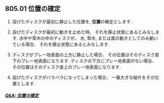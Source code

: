 ## 805.01 位置の確定

1. 投げたディスクが最初に静止した位置を, **位置**の確定とします.

1. 投げたディスクが最初に動きを止めた時、
それを静止状態にあるとみなします.
水中や草木の中のディスクが、
水, 草木, または風の動きとしてのみ動いている場合、
それを静止状態にあるとみなします.

1. ディスクがプレー地表面の上方に静止した場合、
その位置はそのディスク直下のプレー地表面になります.
ディスクの下方にプレー地表面がない場合、
その位置はそのディスク直上のプレー地表面になります.

1. 投げたディスクがバラバラになってしまった場合、
一番大きな破片をその位置とします.

##### [Q&A: 位置の確定](qa-pos)

